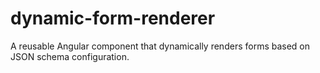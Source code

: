 # dynamic-form-renderer
A reusable Angular component that dynamically renders forms based on JSON schema configuration.

